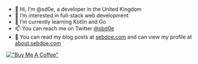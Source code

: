 <!--![My GitHub stats](https://github-readme-stats.vercel.app/api?username=sd0e&show_icons=true&theme=radical)
[![Top Langs](https://github-readme-stats.vercel.app/api/top-langs/?username=sd0e&layout=compact&theme=radical)](https://github.com/anuraghazra/github-readme-stats)-->


- 👋 Hi, I’m @sd0e, a developer in the United Kingdom
- 👀 I’m interested in full-stack web development
- 🌱 I’m currently learning Kotlin and Go
- 📫 You can reach me on Twitter [@sbd0e](https://twitter.com/sbd0e)
- 📕 You can read my blog posts at [sebdoe.com](https://sebdoe.com/) and can view my profile at [about.sebdoe.com](https://about.sebdoe.com/)

[!["Buy Me A Coffee"](https://www.buymeacoffee.com/assets/img/custom_images/orange_img.png)](https://www.buymeacoffee.com/sdoe)
